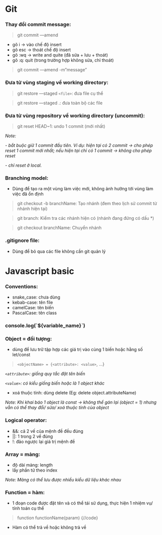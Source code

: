 # Git
### Thay đổi commit message: 
>git commit —amend
- gõ i -> vào chế độ insert
- gõ esc -> thoát chế độ insert
- gõ :wq -> write and quite (đã sửa + lưu + thoát)
- gõ :q: quit (trong trường hợp không sửa, chỉ thoát)

>git commit —amend -m”message”

### Đưa từ vùng staging về working directory:
>git restore —staged `<file>`: đưa file cụ thể

>git restore —staged .: đưa toàn bộ các file

### Đưa từ vùng repository về working directory (uncommit):
>git reset HEAD~1: undo 1 commit (mới nhất)

*Note:*

*- bắt buộc giữ 1 commit đầu tiên. Ví dụ: hiện tại có 2 commit -> cho phép reset 1 commit mới nhất; nếu hiện tại chỉ có 1 commit -> không cho phép reset*

*- chỉ reset ở local.*

### Branching model:
- Dùng để tạo ra một vùng làm việc mới, không ảnh hưởng tới vùng làm việc đã ổn định
>git checkout -b branchName: Tạo nhánh (đem theo lịch sử commit từ nhánh hiện tại)

>git branch: Kiểm tra các nhánh hiện có (nhánh đang đứng có dấu *)

>git checkout branchName: Chuyển nhánh

### .gitignore file:
- Dùng để bỏ qua các file không cần git quản lý


# Javascript basic
### Conventions:
- snake_case: chưa dùng
- kebab-case: tên file
- camelCase: tên biến
- PascalCase: tên class

### console.log(\`${variable_name}`)

### Object = đối tượng:
- dùng để lưu trữ tập hợp các giá trị vào cùng 1 biến hoặc hằng số
let/const 
>`<objectName> = {<attribute>: <value>`, …}

*`<attribute>`: giống quy tắc đặt tên biến*

*`<value>`: có kiểu giống biến hoặc là 1 object khác*
- xoá thuộc tính: dùng delete (Eg: delete object.attributeName) 

*Note: Khi khai báo 1 object là const -> không thể gán lại (object = 1) nhưng vẫn có thể thay đổi/ sửa/ xoá thuộc tính của object*

### Logical operator:
- &&: cả 2 vế của mệnh đề đều đúng
- ||: 1 trong 2 vế đúng
- !: đảo ngược lại giá trị mệnh đề

### Array = mảng:
- độ dài mảng: length
- lấy phần tử theo index

*Note: Mảng có thể lưu được nhiều kiểu dữ liệu khác nhau*

### Function = hàm:
- 1 đoạn code được đặt tên và có thể tái sử dụng, thực hiện 1 nhiệm vụ/ tính toán cụ thể
>function functionName(param) {//code}
- Hàm có thể trả về hoặc không trả về
